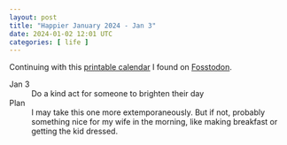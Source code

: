 ```yaml
---
layout: post
title: "Happier January 2024 - Jan 3"
date: 2024-01-02 12:01 UTC
categories: [ life ]
---
```


Continuing with this [printable calendar] I found on [Fosstodon].

  [printable calendar]: https://actionforhappiness.org/sites/default/files/calendar_download/pdf/Jan%202024.pdf
  [Fosstodon]: https://fosstodon.org

<dl>
  <dt>Jan 3</dt>
  <dd>Do a kind act for someone to brighten their day</dd>

  <dt>Plan</dt>
  <dd>I may take this one more extemporaneously.  But if not, probably something nice for my wife
  in the morning, like making breakfast or getting the kid dressed.</dd>
</dl>
